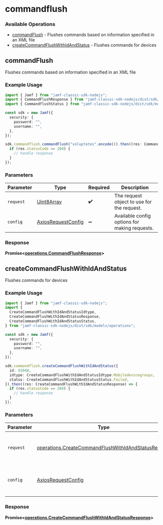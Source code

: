 # commandflush

### Available Operations

* [commandFlush](#commandflush) - Flushes commands based on information specified in an XML file
* [createCommandFlushWithIdAndStatus](#createcommandflushwithidandstatus) - Flushes commands for devices

## commandFlush

Flushes commands based on information specified in an XML file

### Example Usage

```typescript
import { Jamf } from "jamf-classic-sdk-nodejs";
import { CommandFlushResponse } from "jamf-classic-sdk-nodejs/dist/sdk/models/operations";
import { CommandflushStatus } from "jamf-classic-sdk-nodejs/dist/sdk/models/shared";

const sdk = new Jamf({
  security: {
    password: "",
    username: "",
  },
});

sdk.commandflush.commandFlush("voluptates".encode()).then((res: CommandFlushResponse) => {
  if (res.statusCode == 200) {
    // handle response
  }
});
```

### Parameters

| Parameter                                                    | Type                                                         | Required                                                     | Description                                                  |
| ------------------------------------------------------------ | ------------------------------------------------------------ | ------------------------------------------------------------ | ------------------------------------------------------------ |
| `request`                                                    | [Uint8Array](../../models//.md)                              | :heavy_check_mark:                                           | The request object to use for the request.                   |
| `config`                                                     | [AxiosRequestConfig](https://axios-http.com/docs/req_config) | :heavy_minus_sign:                                           | Available config options for making requests.                |


### Response

**Promise<[operations.CommandFlushResponse](../../models/operations/commandflushresponse.md)>**


## createCommandFlushWithIdAndStatus

Flushes commands for devices

### Example Usage

```typescript
import { Jamf } from "jamf-classic-sdk-nodejs";
import {
  CreateCommandFlushWithIdAndStatusIdtype,
  CreateCommandFlushWithIdAndStatusResponse,
  CreateCommandFlushWithIdAndStatusStatus,
} from "jamf-classic-sdk-nodejs/dist/sdk/models/operations";

const sdk = new Jamf({
  security: {
    password: "",
    username: "",
  },
});

sdk.commandflush.createCommandFlushWithIdAndStatus({
  id: 93940,
  idtype: CreateCommandFlushWithIdAndStatusIdtype.Mobiledevicegroups,
  status: CreateCommandFlushWithIdAndStatusStatus.Failed,
}).then((res: CreateCommandFlushWithIdAndStatusResponse) => {
  if (res.statusCode == 200) {
    // handle response
  }
});
```

### Parameters

| Parameter                                                                                                                  | Type                                                                                                                       | Required                                                                                                                   | Description                                                                                                                |
| -------------------------------------------------------------------------------------------------------------------------- | -------------------------------------------------------------------------------------------------------------------------- | -------------------------------------------------------------------------------------------------------------------------- | -------------------------------------------------------------------------------------------------------------------------- |
| `request`                                                                                                                  | [operations.CreateCommandFlushWithIdAndStatusRequest](../../models/operations/createcommandflushwithidandstatusrequest.md) | :heavy_check_mark:                                                                                                         | The request object to use for the request.                                                                                 |
| `config`                                                                                                                   | [AxiosRequestConfig](https://axios-http.com/docs/req_config)                                                               | :heavy_minus_sign:                                                                                                         | Available config options for making requests.                                                                              |


### Response

**Promise<[operations.CreateCommandFlushWithIdAndStatusResponse](../../models/operations/createcommandflushwithidandstatusresponse.md)>**

